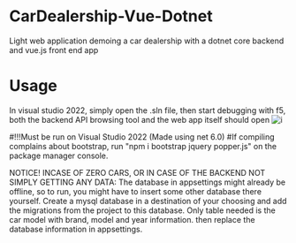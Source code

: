 # CarDealership-Vue-Dotnet
Light web application demoing a car dealership with a dotnet core backend and vue.js front end app

# Usage
In visual studio 2022, simply open the .sln file, then start debugging with f5, both the backend API browsing tool and the web app itself should open
![i](https://i.imgur.com/nEoQrgd.png)

#!!!Must be run on Visual Studio 2022 (Made using net 6.0)
#If compiling complains about bootstrap, run "npm i bootstrap jquery popper.js" on the package manager console.

NOTICE! INCASE OF ZERO CARS, OR IN CASE OF THE BACKEND NOT SIMPLY GETTING ANY DATA:
The database in appsettings might already be offline, so to run, you might have to insert some other database there yourself.
Create a mysql database in a destination of your choosing and add the migrations from the project to this database. Only table needed is the car model
with brand, model and year information. then replace the database information in appsettings.


